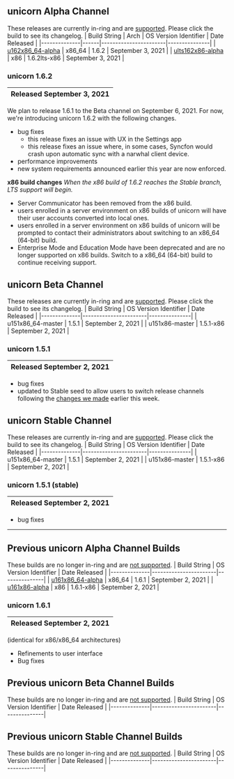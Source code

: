 ## unicorn Alpha Channel
These releases are currently in-ring and are [supported](https://github.com/OneTwentyFour/unicorndocs/blob/main/version-support.md#currently-supported-indev-builds). Please click the build to see its changelog.
| Build String | Arch | OS Version Identifier | Date Released |
|--------------|------|-----------------------|---------------|
| [u162x86_64-alpha](#unicorn-1-6-2) | x86_64 | 1.6.2 | September 3, 2021 |
| [ults162x86-alpha](#unicorn-1-6-2) | x86 | 1.6.2lts-x86 | September 3, 2021 |

### unicorn 1.6.2
| **Released** September 3, 2021 |
|--------------------------------|
We plan to release 1.6.1 to the Beta channel on September 6, 2021. For now, we're introducing unicorn 1.6.2 with the following changes.

- bug fixes
	- this release fixes an issue with UX in the Settings app
	- this release fixes an issue where, in some cases, Syncfon would crash upon automatic sync with a narwhal client device.
- performance improvements
- new system requirements announced earlier this year are now enforced.

**x86 build changes**
*When the x86 build of 1.6.2 reaches the Stable branch, LTS support will begin.*

- Server Communicator has been removed from the x86 build.
- users enrolled in a server environment on x86 builds of unicorn will have their user accounts converted into local ones.
- users enrolled in a server environment on x86 builds of unicorn will be prompted to contact their administrators about switching to an x86_64 (64-bit) build.
- Enterprise Mode and Education Mode have been deprecated and are no longer supported on x86 builds. Switch to a x86_64 (64-bit) build to continue receiving support.

## unicorn Beta Channel
These releases are currently in-ring and are [supported](https://github.com/OneTwentyFour/unicorndocs/blob/main/version-support.md#currently-supported-indev-builds). Please click the build to see its changelog.
| Build String | OS Version Identifier | Date Released |
|--------------|-----------------------|---------------|
| u151x86_64-master | 1.5.1  | September 2, 2021 |
| u151x86-master | 1.5.1-x86 | September 2, 2021 |

### unicorn 1.5.1
| **Released** September 2, 2021 |
|--------------------------------|

- bug fixes
- updated to Stable seed to allow users to switch release channels following the [changes we made](https://github.com/OneTwentyFour/unicorndocs/blob/main/changes-to-release-channels.md) earlier this week.

## unicorn Stable Channel
These releases are currently in-ring and are [supported](https://github.com/OneTwentyFour/unicorndocs/blob/main/version-support.md#currently-supported-stable-builds). Please click the build to see its changelog.
| Build String | OS Version Identifier | Date Released |
|--------------|-----------------------|---------------|
| u151x86_64-master | 1.5.1       | September 2, 2021 |
| u151x86-master  | 1.5.1-x86    | September 2, 2021 |

### unicorn 1.5.1 (stable)
| **Released** September 2, 2021 |
|--------------------------------|

- bug fixes
___
## Previous unicorn Alpha Channel Builds
These builds are no longer in-ring and are [not supported](https://github.com/OneTwentyFour/unicorndocs/blob/main/version-support.md#archived--unsupported-builds).
| Build String | OS Version Identifier | Date Released |
|--------------|-----------------------|---------------|
| [u161x86_64-alpha](#unicorn-1-6-1) | x86_64 | 1.6.1 | September 2, 2021 |
| [u161x86-alpha](#unicorn-1-6-1) | x86 | 1.6.1-x86 | September 2, 2021 |

### unicorn 1.6.1
| **Released** September 2, 2021 |
|--------------------------------|

(identical for x86/x86_64 architectures)
- Refinements to user interface
- Bug fixes

## Previous unicorn Beta Channel Builds
These builds are no longer in-ring and are [not supported](https://github.com/OneTwentyFour/unicorndocs/blob/main/version-support.md#archived--unsupported-builds).
| Build String | OS Version Identifier | Date Released |
|--------------|-----------------------|---------------|

## Previous unicorn Stable Channel Builds
These builds are no longer in-ring and are [not supported](https://github.com/OneTwentyFour/unicorndocs/blob/main/version-support.md#archived--unsupported-builds).
| Build String | OS Version Identifier | Date Released |
|--------------|-----------------------|---------------|
